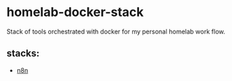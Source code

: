 # homelab-docker-stack
Stack of tools orchestrated with docker for my personal homelab work flow.

## stacks:
- [n8n](https://github.com/n8n-io/n8n)
